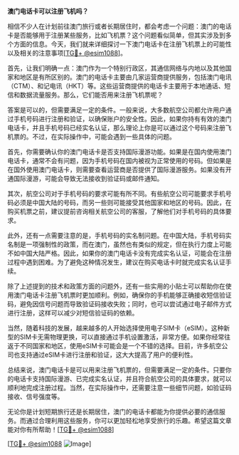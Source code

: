 **澳门电话卡可以注册飞机吗？**

相信不少人在计划前往澳门旅行或者长期居住时，都会考虑一个问题：澳门的电话卡是否能够用于注册某些服务，比如飞机票？这个问题看似简单，但其实涉及到多个方面的信息。今天，我们就来详细探讨一下澳门电话卡在注册飞机票上的可能性以及相关的注意事项[[TG💪+ @esim1088](https://t.me/s/esim1088)]。

首先，让我们明确一点：澳门作为一个特别行政区，其通信网络与内地以及其他国家和地区是有所区别的。澳门的电话卡主要由几家运营商提供服务，包括澳门电讯（CTM）、和记电讯（HKT）等。这些运营商提供的电话卡主要用于本地通话、短信和数据流量服务。那么，它们能否用来注册飞机票呢？

答案是可以的，但需要满足一定的条件。一般来说，大多数航空公司都允许用户通过手机号码进行注册和验证，以确保账户的安全性。因此，如果你持有有效的澳门电话卡，并且手机号码已经实名认证，那么理论上你是可以通过这个号码来注册飞机票的。不过，在实际操作中，可能会遇到一些具体的问题。

首先，你需要确认你的澳门电话卡是否支持国际漫游功能。如果是在国内使用澳门电话卡，通常不会有问题，因为手机号码在国内被视为正常使用的号码。但如果是在国外使用澳门电话卡，则需要查看运营商是否提供了国际漫游服务。如果没有开通国际漫游，可能会导致无法接收到验证码或邮件通知。

其次，航空公司对于手机号码的要求可能有所不同。有些航空公司可能要求手机号码必须是中国大陆的号码，而另一些则可能接受其他国家和地区的号码。因此，在购买机票之前，建议提前咨询相关航空公司的客服，了解他们对手机号码的具体要求。

此外，还有一点需要注意的是，手机号码的实名制问题。在中国大陆，手机号码实名制是一项强制性的政策，而在澳门，虽然也有类似的规定，但在执行力度上可能不如中国大陆严格。因此，如果你的澳门电话卡没有完成实名认证，可能会在注册过程中遇到困难。为了避免这种情况发生，建议在购买电话卡时就完成实名认证手续。

除了上述提到的技术和政策方面的问题外，还有一些实用的小贴士可以帮助你在使用澳门电话卡注册飞机票时更加顺利。例如，确保你的手机能够正确接收短信验证码，避免因信号问题而导致验证码接收失败；同时，也可以尝试通过电子邮件方式进行注册，这样可以减少对短信验证码的依赖。

当然，随着科技的发展，越来越多的人开始选择使用电子SIM卡（eSIM）。这种新型的SIM卡无需物理更换，可以直接通过手机设置激活，非常方便。如果你经常往返于不同国家和地区，使用eSIM卡可能会是一个不错的选择。目前，许多航空公司也支持通过eSIM卡进行注册和验证，这大大提高了用户的便利性。

总结来说，澳门电话卡是可以用来注册飞机票的，但需要满足一定的条件。只要你的电话卡支持国际漫游、已完成实名认证，并且符合航空公司的具体要求，就可以顺利地完成注册过程。当然，在实际操作中，还需要注意一些细节问题，如验证码接收、信号强度等。

无论你是计划短期旅行还是长期居住，澳门的电话卡都能为你提供必要的通信服务。而通过合理利用这些服务，你可以更加轻松地享受旅行的乐趣。希望这篇文章能对你有所帮助！[[TG💪+ @esim1088](https://t.me/s/esim1088)]

[[TG💪+ @esim1088](https://t.me/s/esim1088) ![Image](https://i.postimg.cc/4NQfJmqS/Snipaste-2025-05-13-00-14-12.png)]